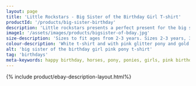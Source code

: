 ```yaml
---
layout: page
title: 'Little Rockstars - Big Sister of the Birthday Girl T-shirt'
productId: '/products/big-sister-birthday'
description: 'Little rockstars presents a perfect present for the big sister of the birthday girl with a pink glitter pony and gold glitter stars t-shirt.'
image1: '/assets/images/products/bigsister-of-bday.jpg'
size-description: 'Sizes to fit ages from 2-3 years. Sizes 2-3 years, 3-4 years, 5-6 years, 7-8 years and 9-11 years.'
colour-description: 'White t-shirt and with pink glitter pony and gold glitter stars.'
alt: 'big sister of the birthday girl pink pony t-shirt'
tag: 'birthdays'
meta-keywords: happy birthday, horses, pony, ponies, girls, pink birthday, big sister, glitter, sparkle
---
```



{% include product/ebay-description-layout.html%}

